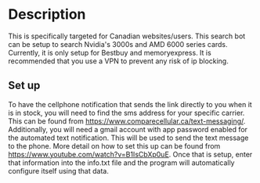# Description
This is specifically targeted for Canadian websites/users. This search bot can be setup to search Nvidia's 3000s and AMD 6000 series cards. Currently, it is only setup for Bestbuy and memoryexpress. It is recommended that you use a VPN to prevent any risk of ip blocking.

## Set up
To have the cellphone notification that sends the link directly to you when it is in stock, you will need to find the sms address for your specific carrier. This can be found from https://www.comparecellular.ca/text-messaging/.
Additionally, you will need a gmail account with app password enabled for the automated text notification. This will be used to send the text message to the phone. More detail on how to set this up can be found from https://www.youtube.com/watch?v=B1IsCbXp0uE. Once that is setup, enter that information into the info.txt file and the program will automatically configure itself using that data.
